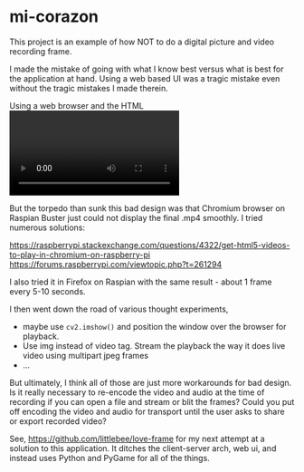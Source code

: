 # mi-corazon

This project is an example of how NOT to do a digital picture and video recording frame.

I made the mistake of going with what I know best versus what is best for the application at hand. Using a web based UI was a tragic mistake even without the tragic mistakes I made therein.

Using a web browser and the HTML <video> tag means that the recorded audio and video must be muxed and encoded for the web before they can be viewed. This process takes 60 seconds to save the buffered video and audio frames to file and then run `ffmpeg` to combine to encode the video and audio to h264 and aac.

But the torpedo than sunk this bad design was that Chromium browser on Raspian Buster just could not display the final .mp4 smoothly. I tried numerous solutions:

https://raspberrypi.stackexchange.com/questions/4322/get-html5-videos-to-play-in-chromium-on-raspberry-pi
https://forums.raspberrypi.com/viewtopic.php?t=261294

I also tried it in Firefox on Raspian with the same result - about 1 frame every 5-10 seconds.

I then went down the road of various thought experiments,

- maybe use `cv2.imshow()` and position the window over the browser for playback.
- Use img instead of video tag. Stream the playback the way it does live video using multipart jpeg frames
- ...

But ultimately, I think all of those are just more workarounds for bad design. Is it really necessary to re-encode the video and audio at the time of recording if you can open a file and stream or blit the frames? Could you put off encoding the video and audio for transport until the user asks to share or export recorded video?

See, https://github.com/littlebee/love-frame for my next attempt at a solution to this application. It ditches the client-server arch, web ui, and instead uses Python and PyGame for all of the things.
